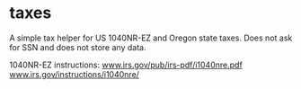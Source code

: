 taxes
=====

A simple tax helper for US 1040NR-EZ and Oregon state taxes. Does not ask for
SSN and does not store any data.

1040NR-EZ instructions:
www.irs.gov/pub/irs-pdf/i1040nre.pdf
www.irs.gov/instructions/i1040nre/

